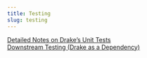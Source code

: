 ```yaml
---
title: Testing
slug: testing
---
```


[Detailed Notes on Drake’s Unit Tests](/unit_testing_instructions.html)  
[Downstream Testing (Drake as a Dependency)](/downstream_testing.html)  